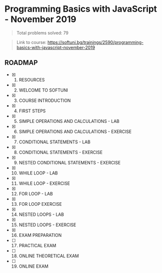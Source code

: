 # Programming Basics with JavaScript - November 2019

> Total problems solved: 79

> Link to course: https://softuni.bg/trainings/2590/programming-basics-with-javascript-november-2019

## ROADMAP

-   [x] 1. RESOURCES
-   [x] 2. WELCOME TO SOFTUNI
-   [x] 3. COURSE INTRODUCTION
-   [x] 4. FIRST STEPS
-   [x] 5. SIMPLE OPERATIONS AND CALCULATIONS - LAB
-   [x] 6. SIMPLE OPERATIONS AND CALCULATIONS - EXERCISE
-   [x] 7. CONDITIONAL STATEMENTS - LAB
-   [x] 8. CONDITIONAL STATEMENTS - EXERCISE
-   [x] 9. NESTED CONDITIONAL STATEMENTS - EXERCISE
-   [x] 10. WHILE LOOP - LAB
-   [x] 11. WHILE LOOP - EXERCISE
-   [x] 12. FOR LOOP - LAB
-   [x] 13. FOR LOOP EXERCISE
-   [x] 14. NESTED LOOPS - LAB
-   [x] 15. NESTED LOOPS - EXERCISE
-   [x] 16. EXAM PREPARATION
-   [ ] 17. PRACTICAL EXAM
-   [ ] 18. ONLINE THEORETICAL EXAM
-   [ ] 19. ONLINE EXAM
